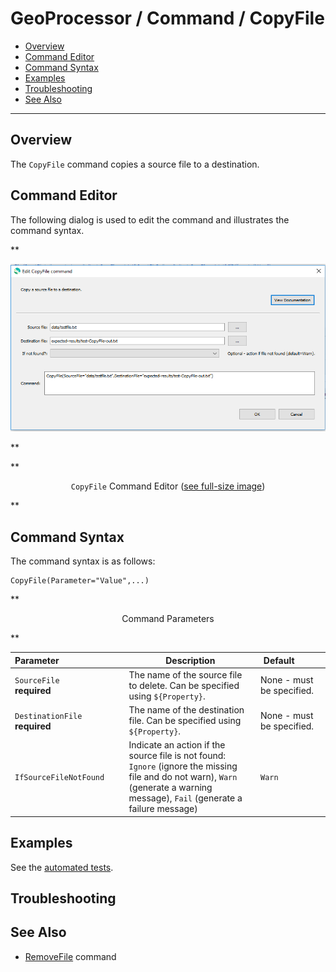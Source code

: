 # GeoProcessor / Command / CopyFile #

* [Overview](#overview)
* [Command Editor](#command-editor)
* [Command Syntax](#command-syntax)
* [Examples](#examples)
* [Troubleshooting](#troubleshooting)
* [See Also](#see-also)

-------------------------

## Overview ##

The `CopyFile` command copies a source file to a destination.

## Command Editor ##

The following dialog is used to edit the command and illustrates the command syntax.

**<p style="text-align: center;">
![CopyFile](CopyFile.png)
</p>**

**<p style="text-align: center;">
`CopyFile` Command Editor (<a href="../CopyFile.png">see full-size image</a>)
</p>**

## Command Syntax ##

The command syntax is as follows:

```text
CopyFile(Parameter="Value",...)
```
**<p style="text-align: center;">
Command Parameters
</p>**

| **Parameter**&nbsp;&nbsp;&nbsp;&nbsp;&nbsp;&nbsp;&nbsp;&nbsp;&nbsp;&nbsp;&nbsp;&nbsp;&nbsp;&nbsp;&nbsp;&nbsp;&nbsp;&nbsp;&nbsp;&nbsp;&nbsp;&nbsp;&nbsp;&nbsp;&nbsp;&nbsp; | **Description** | **Default**&nbsp;&nbsp;&nbsp;&nbsp;&nbsp;&nbsp;&nbsp;&nbsp;&nbsp;&nbsp; |
| --------------|-----------------|----------------- |
| `SourceFile`<br>**required** | The name of the source file to delete.  Can be specified using `${Property}`. | None - must be specified. |
| `DestinationFile`<br>**required** | The name of the destination file.  Can be specified using `${Property}`. | None - must be specified. |
| `IfSourceFileNotFound` | Indicate an action if the source file is not found:  `Ignore` (ignore the missing file and do not warn), `Warn` (generate a warning message), `Fail` (generate a failure message) | `Warn` |

## Examples ##

See the [automated tests](https://github.com/OpenWaterFoundation/owf-app-geoprocessor-python-test/tree/master/test/commands/CopyFile).

## Troubleshooting ##

## See Also ##

* [RemoveFile](../RemoveFile/RemoveFile.md) command
